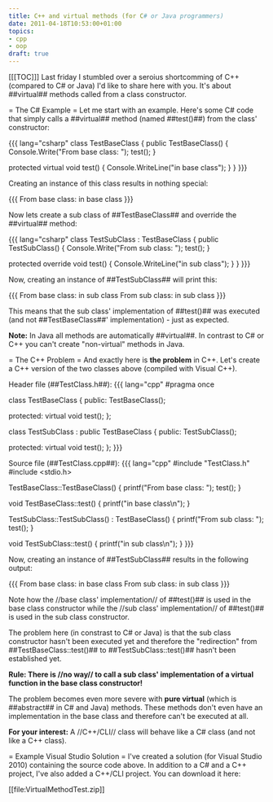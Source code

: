 ```yaml
---
title: C++ and virtual methods (for C# or Java programmers)
date: 2011-04-18T10:53:00+01:00
topics:
- cpp
- oop
draft: true
---
```


[[[TOC]]]
Last friday I stumbled over a seroius shortcomming of C++ (compared to C# or Java) I'd like to share here with you. It's about ##virtual## methods called from a class constructor.

= The C&#35; Example =
Let me start with an example. Here's some C# code that simply calls a ##virtual## method (named ##test()##) from the class' constructor:

{{{ lang="csharp"
class TestBaseClass {
  public TestBaseClass() {
    Console.Write("From base class: ");
    test();
  }

  protected virtual void test() {
    Console.WriteLine("in base class");
  }
}
}}}

Creating an instance of this class results in nothing special:

{{{
From base class: in base class
}}}

Now lets create a sub class of ##TestBaseClass## and override the ##virtual## method:

{{{ lang="csharp"
class TestSubClass : TestBaseClass {
  public TestSubClass() {
    Console.Write("From sub class: ");
    test();
  }

  protected override void test() {
    Console.WriteLine("in sub class");
  }
}
}}}

Now, creating an instance of ##TestSubClass## will print this:

{{{
From base class: in sub class
From sub class: in sub class
}}}

This means that the sub class' implementation of ##test()## was executed (and not ##TestBaseClass##' implementation) - just as expected.

**Note:** In Java all methods are automatically ##virtual##. In contrast to C# or C++ you can't create "non-virtual" methods in Java.

= The C++ Problem =
And exactly here is **the problem** in C++. Let's create a C++ version of the two classes above (compiled with Visual C++).

Header file (##TestClass.h##):
{{{ lang="cpp"
#pragma once

class TestBaseClass {
public:
  TestBaseClass();

protected:
  virtual void test();
};


class TestSubClass : public TestBaseClass {
public:
  TestSubClass();

protected:
  virtual void test();
};
}}}

Source file (##TestClass.cpp##):
{{{ lang="cpp"
#include "TestClass.h"
#include <stdio.h>

TestBaseClass::TestBaseClass() {
  printf("From base class: ");
  test();
}

void TestBaseClass::test() {
  printf("in base class\n");
}


TestSubClass::TestSubClass() : TestBaseClass() {
  printf("From sub class: ");
  test();
}

void TestSubClass::test() {
  printf("in sub class\n");
}
}}}

Now, creating an instance of ##TestSubClass## results in the following output:

{{{
From base class: in base class
From sub class: in sub class
}}}

Note how the //base class' implementation// of ##test()## is used in the base class constructor while the //sub class' implementation// of ##test()## is used in the sub class constructor.

The problem here (in constrast to C# or Java) is that the sub class constructor hasn't been executed yet and therefore the "redirection" from ##TestBaseClass::test()## to ##TestSubClass::test()## hasn't been established yet.

  **Rule: There is //no way// to call a sub class' implementation of a virtual function in the base class constructor!**

The problem becomes even more severe with **pure virtual** (which is ##abstract## in C# and Java) methods. These methods don't even have an implementation in the base class and therefore can't be executed at all.

**For your interest:** A //C++/CLI// class will behave like a C# class (and not like a C++ class).

= Example Visual Studio Solution =
I've created a solution (for Visual Studio 2010) containing the source code above. In addition to a C# and a C++ project, I've also added a C++/CLI project. You can download it here:

[[file:VirtualMethodTest.zip]]
